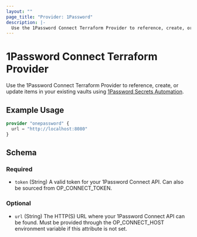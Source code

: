 ```yaml
---
layout: ""
page_title: "Provider: 1Password"
description: |-
  Use the 1Password Connect Terraform Provider to reference, create, or update logins, password and database items in your 1Password Vaults.
---
```


# 1Password Connect Terraform Provider

Use the 1Password Connect Terraform Provider to reference, create, or update items in your existing vaults using [1Password Secrets Automation](https://1password.com/secrets).

## Example Usage

```terraform
provider "onepassword" {
  url = "http://localhost:8080"
}
```

<!-- schema generated by tfplugindocs -->
## Schema

### Required

- `token` (String) A valid token for your 1Password Connect API. Can also be sourced from OP_CONNECT_TOKEN.

### Optional

- `url` (String) The HTTP(S) URL where your 1Password Connect API can be found. Must be provided through the OP_CONNECT_HOST environment variable if this attribute is not set.
